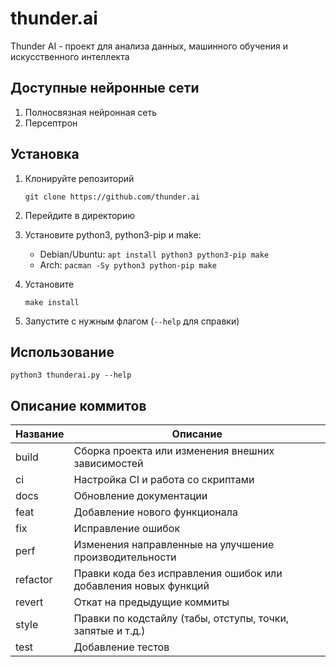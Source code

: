 # thunder.ai
Thunder AI - проект для анализа данных, машинного обучения и искусственного интеллекта

## Доступные нейронные сети

1. Полносвязная нейронная сеть
2. Персептрон

## Установка

1. Клонируйте репозиторий
	
	```git clone https://github.com/thunder.ai```

2. Перейдите в директорию
3. Установите python3, python3-pip и make:

	+ Debian/Ubuntu: ```apt install python3 python3-pip make```
	+ Arch: ```pacman -Sy python3 python-pip make```

4. Установите

	```make install```
	
5. Запустите с нужным флагом (```--help``` для справки)

## Использование

```python3 thunderai.py --help```

## Описание коммитов

| Название | Описание                                                        |
|----------|-----------------------------------------------------------------|
| build	   | Сборка проекта или изменения внешних зависимостей               |
| ci       | Настройка CI и работа со скриптами                              |
| docs	   | Обновление документации                                         |
| feat	   | Добавление нового функционала                                   |
| fix	   | Исправление ошибок                                              |
| perf	   | Изменения направленные на улучшение производительности          |
| refactor | Правки кода без исправления ошибок или добавления новых функций |
| revert   | Откат на предыдущие коммиты                                     |
| style	   | Правки по кодстайлу (табы, отступы, точки, запятые и т.д.)      |
| test	   | Добавление тестов                                               |
